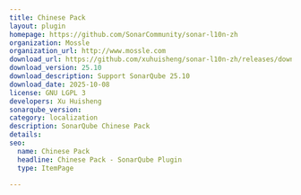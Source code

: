 ```yaml
---
title: Chinese Pack
layout: plugin
homepage: https://github.com/SonarCommunity/sonar-l10n-zh
organization: Mossle
organization_url: http://www.mossle.com
download_url: https://github.com/xuhuisheng/sonar-l10n-zh/releases/download/sonar-l10n-zh-plugin-25.10/sonar-l10n-zh-plugin-25.10.jar
download_version: 25.10
download_description: Support SonarQube 25.10
download_date: 2025-10-08
license: GNU LGPL 3
developers: Xu Huisheng
sonarqube_version: 
category: localization
description: SonarQube Chinese Pack
details: 
seo:
  name: Chinese Pack
  headline: Chinese Pack - SonarQube Plugin
  type: ItemPage

---
```

